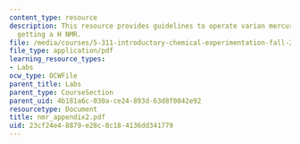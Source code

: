 ```yaml
---
content_type: resource
description: This resource provides guidelines to operate varian mercury plus for
  getting a H NMR.
file: /media/courses/5-311-introductory-chemical-experimentation-fall-2005/23cf24e48879e28c8c184136dd341779_nmr_appendix2.pdf
file_type: application/pdf
learning_resource_types:
- Labs
ocw_type: OCWFile
parent_title: Labs
parent_type: CourseSection
parent_uid: 4b181a6c-030a-ce24-893d-63d8f0842e92
resourcetype: Document
title: nmr_appendix2.pdf
uid: 23cf24e4-8879-e28c-8c18-4136dd341779
---
```

